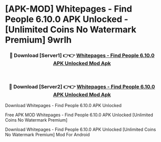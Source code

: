 # [APK-MOD] Whitepages - Find People 6.10.0 APK Unlocked - [Unlimited Coins No Watermark Premium] 9wrlh



<div align="center">
<h3>🔴 Download [Server1] 👉👉 <a href="https://momento.my/?title=Whitepages_-_Find_People_6.10.0_APK_Unlocked">Whitepages - Find People 6.10.0 APK Unlocked Mod Apk</a></h3><br>

<h3>🔴 Download [Server2] 👉👉 <a href="https://momento.my/?title=Whitepages_-_Find_People_6.10.0_APK_Unlocked">Whitepages - Find People 6.10.0 APK Unlocked Mod Apk</a></h3>
</div>



Download Whitepages - Find People 6.10.0 APK Unlocked 

Free APK MOD Whitepages - Find People 6.10.0 APK Unlocked [Unlimited Coins No Watermark Premium]

Download Whitepages - Find People 6.10.0 APK Unlocked [Unlimited Coins No Watermark Premium] Mod For Android
